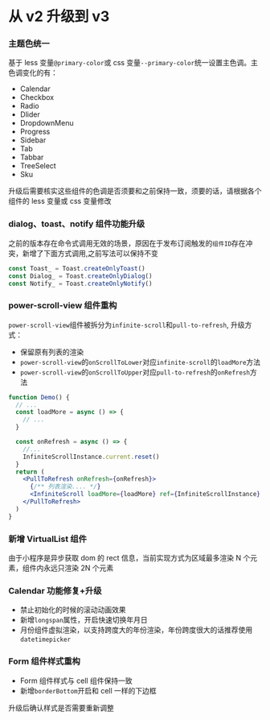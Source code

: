 # 从 v2 升级到 v3

### 主题色统一

基于 less 变量`@primary-color`或 css 变量`--primary-color`统一设置主色调。主色调变化的有：

- Calendar
- Checkbox
- Radio
- Dlider
- DropdownMenu
- Progress
- Sidebar
- Tab
- Tabbar
- TreeSelect
- Sku

升级后需要核实这些组件的色调是否须要和之前保持一致，须要的话，请根据各个组件的 less 变量或 css 变量修改

### dialog、toast、notify 组件功能升级

之前的版本存在命令式调用无效的场景，原因在于发布订阅触发的`组件ID`存在冲突，新增了下面方式调用,之前写法可以保持不变

```jsx
const Toast_ = Toast.createOnlyToast()
const Dialog_ = Toast.createOnlyDialog()
const Notify_ = Toast.createOnlyNotify()
```

### power-scroll-view 组件重构

`power-scroll-view`组件被拆分为`infinite-scroll`和`pull-to-refresh`, 升级方式：

- 保留原有列表的渲染
- `power-scroll-view`的`onScrollToLower`对应`infinite-scroll`的`loadMore`方法
- `power-scroll-view`的`onScrollToUpper`对应`pull-to-refresh`的`onRefresh`方法

```jsx
function Demo() {
  // ...
  const loadMore = async () => {
    // ...
  }

  const onRefresh = async () => {
    //...
    InfiniteScrollInstance.current.reset()
  }
  return (
    <PullToRefresh onRefresh={onRefresh}>
      {/** 列表渲染.... */}
      <InfiniteScroll loadMore={loadMore} ref={InfiniteScrollInstance} />
    </PullToRefresh>
  )
}
```

### 新增 VirtualList 组件

由于小程序是异步获取 dom 的 rect 信息，当前实现方式为区域最多渲染 N 个元素，组件内永远只渲染 2N 个元素

### Calendar 功能修复+升级

- 禁止初始化的时候的滚动动画效果
- 新增`longspan`属性，开启快速切换年月日
- 月份组件虚拟渲染，以支持跨度大的年份渲染，年份跨度很大的话推荐使用`datetimepicker`

### Form 组件样式重构

- Form 组件样式与 cell 组件保持一致
- 新增`borderBottom`开启和 cell 一样的下边框

升级后确认样式是否需要重新调整
